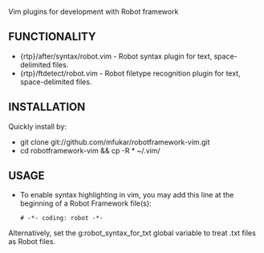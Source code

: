 Vim plugins for development with Robot framework

FUNCTIONALITY
------------------------------------------
 * {rtp}/after/syntax/robot.vim - Robot syntax plugin for text, space-delimited files.
 * {rtp}/ftdetect/robot.vim     - Robot filetype recognition plugin for text, space-delimited files.

INSTALLATION
------------------------------------------
Quickly install by:

 * git clone git://github.com/mfukar/robotframework-vim.git
 * cd robotframework-vim && cp -R * ~/.vim/

USAGE
------------------------------------------
 * To enable syntax highlighting in vim, you may add this line at the beginning
   of a Robot Framework file(s):

    `# -*- coding: robot -*-`

Alternatively, set the g:robot_syntax_for_txt global variable to treat .txt
files as Robot files.